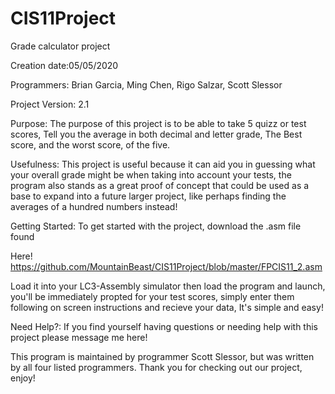 # CIS11Project
Grade calculator project

Creation date:05/05/2020

Programmers: Brian Garcia, Ming Chen, Rigo Salzar, Scott Slessor

Project Version: 2.1


Purpose: The purpose of this project is to be able to take 5 quizz or test scores, Tell you the average in both decimal and letter grade, The Best score, and the worst score, of the five. 

Usefulness: This project is useful because it can aid you in guessing what your overall grade might be when taking into account your tests, the program also stands as a great proof of concept that could be used as a base to expand into a future larger project, like perhaps finding the averages of a hundred numbers instead! 

Getting Started: To get started with the project, download the .asm file found 

Here! https://github.com/MountainBeast/CIS11Project/blob/master/FPCIS11_2.asm
 
Load it into your LC3-Assembly simulator then load the program and launch, you'll be immediately propted for your test scores, simply enter them following on screen instructions and recieve your data, It's simple and easy!

Need Help?: If you find yourself having questions or needing help with this project please message me here! 


This program is maintained by programmer Scott Slessor, but was written by all four listed programmers. Thank you for checking out our project, enjoy!
